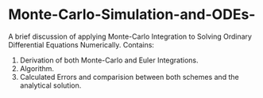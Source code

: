 # Monte-Carlo-Simulation-and-ODEs-

A brief discussion of applying Monte-Carlo Integration to Solving Ordinary Differential Equations Numerically. Contains:

1. Derivation of both Monte-Carlo and Euler Integrations.
2. Algorithm.
3. Calculated Errors and comparision between both schemes and the analytical solution.
